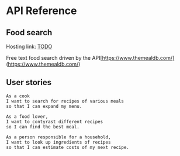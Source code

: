 # API Reference
## Food search

Hosting link: [TODO](https://todo.link)

Free text food search driven by the API[https://www.themealdb.com/] (https://www.themealdb.com/)

## User stories

```
As a cook
I want to search for recipes of various meals
so that I can expand my menu.

As a food lover,
I want to contyrast different recipes
so I can find the best meal.

As a person responsible for a household,
I want to look up ingredients of recipes
so that I can estimate costs of my next recipe.

```

